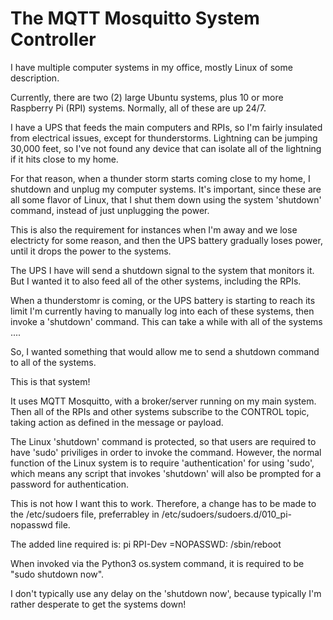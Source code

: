 # The MQTT Mosquitto System Controller

I have multiple computer systems in my office, mostly Linux of some description.

Currently, there are two (2) large Ubuntu systems, plus 10 or more Raspberry
Pi (RPI) systems.  Normally, all of these are up 24/7.

I have a UPS that feeds the main computers and RPIs, so I'm fairly
insulated from electrical issues, except for thunderstorms.  Lightning can
be jumping 30,000 feet, so I've not found any device that can isolate all
of the lightning if it hits close to my home.

For that reason, when a thunder storm starts coming close to my home, I shutdown 
and unplug my computer systems.  It's important, since these are all some flavor
of Linux, that I shut them down using the system 'shutdown' command, instead
of just unplugging the power.

This is also the requirement for instances when I'm away and we lose electricty
for some reason, and then the UPS battery gradually loses power, until it 
drops the power to the systems.

The UPS I have will send a shutdown signal to the system that monitors it.  But
I wanted it to also feed all of the other systems, including the RPIs.

When a thunderstomr is coming, or the UPS battery is starting to reach its limit
I'm currently having to manually log into each of these systems, then invoke a 
'shutdown' command.  This can take a while with all of the systems ....

So, I wanted something that would allow me to send a shutdown command to all of
the systems.

This is that system!

It uses MQTT Mosquitto, with a broker/server running on my main system.  Then all 
of the RPIs and other systems subscribe to the CONTROL topic, taking action
as defined in the message or payload.

The Linux 'shutdown' command is protected, so that users are required to have
'sudo' priviliges in order to invoke the command.  However, the normal function
of the Linux system is to require 'authentication' for using 'sudo', which
means any script that invokes 'shutdown' will also be prompted for a password
for authentication.

This is not how I want this to work.  Therefore, a change has to be made to the
/etc/sudoers file, preferrabley in /etc/sudoers/sudoers.d/010_pi-nopasswd file.

The added line required is:
	pi RPI-Dev =NOPASSWD: /sbin/reboot

When invoked via the Python3 os.system command, it is required to be "sudo shutdown now".

I don't typically use any delay on the 'shutdown now', because typically I'm rather 
desperate to get the systems down!
